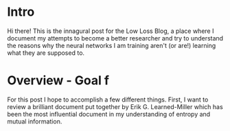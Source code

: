 # Intro

Hi there! This is the innagural post for the Low Loss Blog, a place where I document my attempts to become a better researcher and try to understand the reasons why the neural networks I am training aren't (or are!) learning what they are supposed to.  

# Overview - Goal f

For this post I hope to accomplish a few different things. First, I want to review a brilliant document put together by Erik G. Learned-Miller which has been the most influential document in my understanding of entropy and mutual information.
